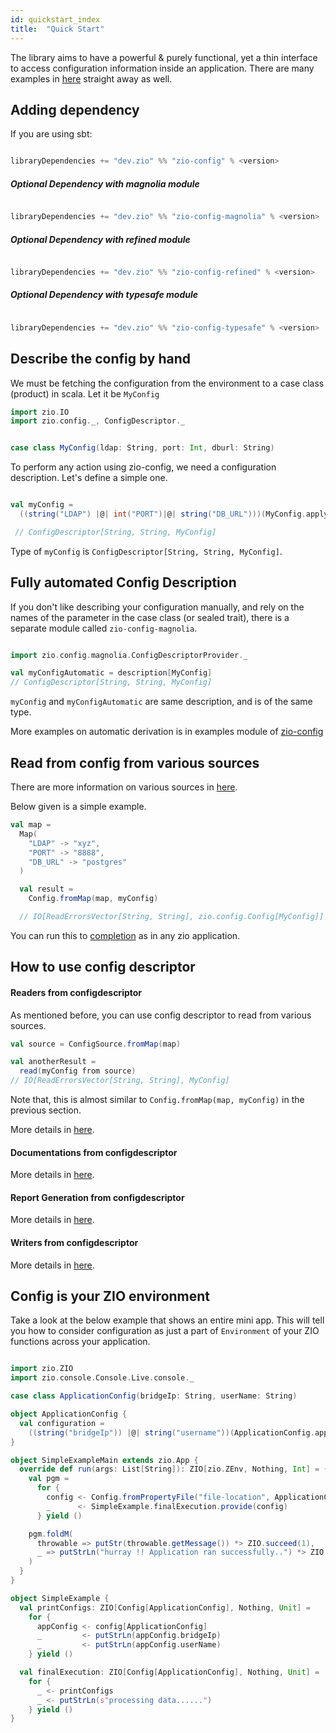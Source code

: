 ```yaml
---
id: quickstart_index
title:  "Quick Start"
---
```



The library aims to have a powerful & purely functional, yet a thin interface to access configuration information inside an application.
There are many examples in [here](https://github.com/zio/zio-config/tree/master/examples/src/main/scala/zio/config/examples) straight away as well.

## Adding dependency

If you are using sbt:

```scala

libraryDependencies += "dev.zio" %% "zio-config" % <version>

```

##### Optional Dependency with magnolia module

```scala

libraryDependencies += "dev.zio" %% "zio-config-magnolia" % <version>

```

##### Optional Dependency with refined module

```scala

libraryDependencies += "dev.zio" %% "zio-config-refined" % <version>

```


##### Optional Dependency with typesafe module

```scala

libraryDependencies += "dev.zio" %% "zio-config-typesafe" % <version>

```

## Describe the config by hand

We must be fetching the configuration from the environment to a case class (product) in scala. Let it be `MyConfig`


```scala mdoc:silent
import zio.IO
import zio.config._, ConfigDescriptor._

```

```scala mdoc:silent

case class MyConfig(ldap: String, port: Int, dburl: String)

```
To perform any action using zio-config, we need a configuration description.
Let's define a simple one.


```scala mdoc:silent

val myConfig =
  ((string("LDAP") |@| int("PORT")|@| string("DB_URL")))(MyConfig.apply, MyConfig.unapply)

 // ConfigDescriptor[String, String, MyConfig] 

```

Type of `myConfig` is `ConfigDescriptor[String, String, MyConfig]`. 

## Fully automated Config Description

If you don't like describing your configuration manually, and rely on the names of the parameter in the case class (or sealed trait),
there is a separate module called `zio-config-magnolia`.

```scala mdoc:silent

import zio.config.magnolia.ConfigDescriptorProvider._

val myConfigAutomatic = description[MyConfig]
// ConfigDescriptor[String, String, MyConfig]

```

`myConfig` and `myConfigAutomatic` are same description, and is of the same type. 

More examples on automatic derivation is in examples module of [zio-config](https://github.com/zio/zio-config)

## Read from config from various sources

There are more information on various sources in [here](../sources/index.md).

Below given is a simple example.

```scala mdoc:silent
val map = 
  Map(
    "LDAP" -> "xyz",
    "PORT" -> "8888",
    "DB_URL" -> "postgres"
  )

  val result = 
    Config.fromMap(map, myConfig)

  // IO[ReadErrorsVector[String, String], zio.config.Config[MyConfig]]   

```

You can run this to [completion](https://zio.dev/docs/getting_started.html#main) as in any zio application. 

## How to use config descriptor

#### Readers from configdescriptor

As mentioned before, you can use config descriptor to read from various sources.

```scala mdoc:silent
val source = ConfigSource.fromMap(map)

val anotherResult = 
  read(myConfig from source)
// IO[ReadErrorsVector[String, String], MyConfig]
```

Note that, this is almost similar to `Config.fromMap(map, myConfig)` in the previous section.

More details in [here](../configdescriptor/index.md).

#### Documentations from configdescriptor

More details in [here](../configdescriptor/index.md).

#### Report Generation from configdescriptor

More details in [here](../configdescriptor/index.md).

#### Writers from configdescriptor
More details in [here](../configdescriptor/index.md).

## Config is your ZIO environment

Take a look at the below example that shows an entire mini app.
This will tell you how to consider configuration as just a part of `Environment` of your ZIO functions across your application.

```scala mdoc:silent

import zio.ZIO
import zio.console.Console.Live.console._

case class ApplicationConfig(bridgeIp: String, userName: String)

object ApplicationConfig {
  val configuration =
    ((string("bridgeIp")) |@| string("username"))(ApplicationConfig.apply, ApplicationConfig.unapply)
}

object SimpleExampleMain extends zio.App {
  override def run(args: List[String]): ZIO[zio.ZEnv, Nothing, Int] = {
    val pgm =
      for {
        config <- Config.fromPropertyFile("file-location", ApplicationConfig.configuration)
        _      <- SimpleExample.finalExecution.provide(config)
      } yield ()

    pgm.foldM(
      throwable => putStr(throwable.getMessage()) *> ZIO.succeed(1),
      _ => putStrLn("hurray !! Application ran successfully..") *> ZIO.succeed(0)
    )
  }
}

object SimpleExample {
  val printConfigs: ZIO[Config[ApplicationConfig], Nothing, Unit] =
    for {
      appConfig <- config[ApplicationConfig]
      _         <- putStrLn(appConfig.bridgeIp)
      _         <- putStrLn(appConfig.userName)
    } yield ()

  val finalExecution: ZIO[Config[ApplicationConfig], Nothing, Unit] =
    for {
      _ <- printConfigs
      _ <- putStrLn(s"processing data......")
    } yield ()
}

```
